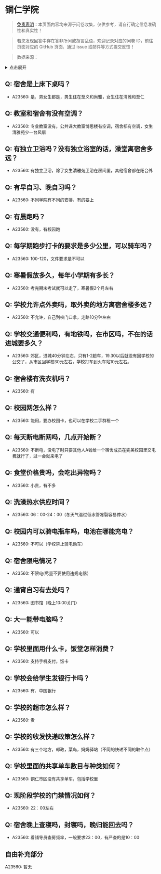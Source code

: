 # 铜仁学院

> [免责声明](https://colleges.chat/#_3)：本页面内容均来源于问卷收集，仅供参考，请自行确定信息准确性和真实性！

> 若您发现回答中存在答非所问或胡言乱语，欢迎记录对应的问卷 ID，前往页面对应的 GitHub 页面，通过 issue 或邮件等方式提交反馈！

> 数据来源：

<details><summary>点击展开</summary>
<ul>
<li>A23560: 匿名 (2024 年 06 月)</li>
</ul>
</details>

## Q: 宿舍是上床下桌吗？

- A23560: 是，男女生都是，男生住在至义和尚雅，女生住在清雅和至仁

## Q: 教室和宿舍有没有空调？

- A23560: 专业教室没有，公共课大教室博思楼有空调，宿舍都有空调，女生清雅苑少一台风扇

## Q: 有独立卫浴吗？没有独立浴室的话，澡堂离宿舍多远？

- A23560: 有独立卫浴，除了女生清雅苑卫浴在房间里，其他宿舍都在阳台外

## Q: 有早自习、晚自习吗？

- A23560: 不同学院有不同的安排，有的要上

## Q: 有晨跑吗？

- A23560: 没有，有校园跑

## Q: 每学期跑步打卡的要求是多少公里，可以骑车吗？

- A23560: 100-120，文件要求是不可以

## Q: 寒暑假放多久，每年小学期有多长？

- A23560: 考完期末考试就可以走了，寒暑假2个月左右

## Q: 学校允许点外卖吗，取外卖的地方离宿舍楼多远？

- A23560: 不允许，自己到校门口拿，走路10分钟左右

## Q: 学校交通便利吗，有地铁吗，在市区吗，不在的话进城要多久？

- A23560: 郊区，进城40分钟左右，只有1-2趟车，19.30以后就没有回学校的公交了，从市区回学校30元左右，学校打车到火车站10元左右。

## Q: 宿舍楼有洗衣机吗？

- A23560: 有

## Q: 校园网怎么样？

- A23560: 能用，要办校园卡，也可以在学校二手群租一个

## Q: 每天断电断网吗，几点开始断？

- A23560: 不断电，没电了时只要其他人A钱给一个宿舍成员在完美校园里交电费就行了，过一会就来电了

## Q: 食堂价格贵吗，会吃出异物吗？

- A23560: 小贵，有不多

## Q: 洗澡热水供应时间？

- A23560: 06：00-24：00（冬天气温过低水管冻裂容易停水）

## Q: 校园内可以骑电瓶车吗，电池在哪能充电？

- A23560: 不可以（学校禁止骑电动车）

## Q: 宿舍限电情况？

- A23560: 不限电(尽量不要使用违规电器）

## Q: 通宵自习有去处吗？

- A23560: 图书馆（晚上10:00关门）

## Q: 大一能带电脑吗？

- A23560: 可以

## Q: 学校里面用什么卡，饭堂怎样消费？

- A23560: 支持手机支付，饭卡

## Q: 学校会给学生发银行卡吗？

- A23560: 有，中国银行

## Q: 学校的超市怎么样？

- A23560: 贵

## Q: 学校的收发快递政策怎么样？

- A23560: 有三个地方，邮政，菜鸟，妈妈驿站（不同的快递不同的取件点）

## Q: 学校里面的共享单车数目与种类如何？

- A23560: 铜仁市区没有共享单车，包括学校里

## Q: 现阶段学校的门禁情况如何？

- A23560: 22：00左右

## Q: 宿舍晚上查寝吗，封寝吗，晚归能回去吗？

- A23560: 看铺导员查房频率，一般要求23：00，有严查的是10：00

## 自由补充部分

A23560: 暂无